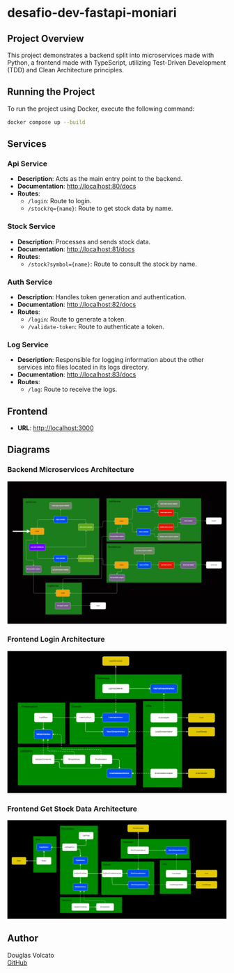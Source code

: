 # desafio-dev-fastapi-moniari

## Project Overview

This project demonstrates a backend split into microservices made with Python, a frontend made with TypeScript, utilizing Test-Driven Development (TDD) and Clean Architecture principles.

## Running the Project

To run the project using Docker, execute the following command:
```sh
docker compose up --build
```

## Services

### Api Service

- **Description**: Acts as the main entry point to the backend.
- **Documentation**: [http://localhost:80/docs](http://localhost:80/docs)
- **Routes**:
  - `/login`: Route to login.
  - `/stock?q={name}`: Route to get stock data by name.

### Stock Service

- **Description**: Processes and sends stock data.
- **Documentation**: [http://localhost:81/docs](http://localhost:81/docs)
- **Routes**:
  - `/stock?symbol={name}`: Route to consult the stock by name.

### Auth Service

- **Description**: Handles token generation and authentication.
- **Documentation**: [http://localhost:82/docs](http://localhost:82/docs)
- **Routes**:
  - `/login`: Route to generate a token.
  - `/validate-token`: Route to authenticate a token.

### Log Service

- **Description**: Responsible for logging information about the other services into files located in its logs directory.
- **Documentation**: [http://localhost:83/docs](http://localhost:83/docs)
- **Routes**:
  - `/log`: Route to receive the logs.

## Frontend

- **URL**: [http://localhost:3000](http://localhost:3000)

## Diagrams

### Backend Microservices Architecture
![Backend Microservices Architecture](diagrams/backend/microservices.png)

### Frontend Login Architecture
![Frontend Login Architecture](diagrams/frontend/login.png)

### Frontend Get Stock Data Architecture
![Frontend Get Stock Data Architecture](diagrams/frontend/get-stock-data.png)

## Author

Douglas Volcato  
[GitHub](https://github.com/DouglasVolcato)